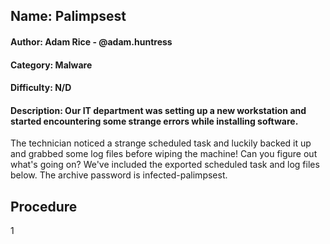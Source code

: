 ## Name: Palimpsest
#### Author: Adam Rice - @adam.huntress
#### Category: Malware
#### Difficulty: N/D
#### Description: Our IT department was setting up a new workstation and started encountering some strange errors while installing software.
The technician noticed a strange scheduled task and luckily backed it up and grabbed some log files before wiping the machine!
Can you figure out what's going on?
We've included the exported scheduled task and log files below.
The archive password is infected-palimpsest.

## Procedure
1
